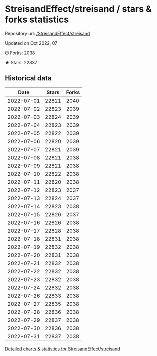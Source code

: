 # StreisandEffect/streisand / stars & forks statistics

Repository url: [/StreisandEffect/streisand](https://github.com/StreisandEffect/streisand)

Updated on Oct 2022, 07

☋ Forks: 2038

★ Stars: 22837

## Historical data
| Date | Stars | Forks |
|------|-------|-------|
| 2022-07-01 | 22821 | 2040 | 
| 2022-07-02 | 22823 | 2039 | 
| 2022-07-03 | 22824 | 2039 | 
| 2022-07-04 | 22823 | 2039 | 
| 2022-07-05 | 22822 | 2039 | 
| 2022-07-06 | 22820 | 2039 | 
| 2022-07-07 | 22821 | 2039 | 
| 2022-07-08 | 22821 | 2038 | 
| 2022-07-09 | 22821 | 2038 | 
| 2022-07-10 | 22822 | 2038 | 
| 2022-07-11 | 22820 | 2038 | 
| 2022-07-12 | 22823 | 2037 | 
| 2022-07-13 | 22824 | 2037 | 
| 2022-07-14 | 22823 | 2038 | 
| 2022-07-15 | 22826 | 2037 | 
| 2022-07-16 | 22826 | 2038 | 
| 2022-07-17 | 22828 | 2038 | 
| 2022-07-18 | 22831 | 2038 | 
| 2022-07-19 | 22832 | 2038 | 
| 2022-07-20 | 22831 | 2038 | 
| 2022-07-21 | 22832 | 2038 | 
| 2022-07-22 | 22832 | 2038 | 
| 2022-07-23 | 22832 | 2038 | 
| 2022-07-24 | 22832 | 2038 | 
| 2022-07-26 | 22833 | 2038 | 
| 2022-07-27 | 22835 | 2038 | 
| 2022-07-28 | 22836 | 2038 | 
| 2022-07-29 | 22837 | 2038 | 
| 2022-07-30 | 22836 | 2038 | 
| 2022-07-31 | 22837 | 2038 | 


[Detailed charts & statistics for StreisandEffect/streisand](https://reviewgithub.com/rep/StreisandEffect/streisand)
